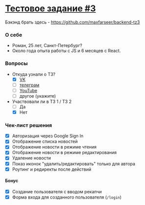 [Тестовое задание #3](https://maxpfrontend.ru/zametki/testovoe-zadanie-3/)
===

Бэкэнд брать здесь - https://github.com/maxfarseer/backend-tz3

### О себе

- Роман, 25 лет, Санкт-Петербург?
- Около года опыта работы с JS и 6 месяцев с React.

### Вопросы

- Откуда узнали о ТЗ?
  - [x] [VK](https://vk.com/maxpfrontend)
  - [ ] [телеграм](https://t.me/maxpfrontend)
  - [ ] [YouTube](https://www.youtube.com/channel/UCqJyAVWwIqPWKEkfCSP1y4Q)
  - [ ] другое (укажите)
- Участвовали ли в ТЗ 1 / ТЗ 2
  - [ ] Да
  - [x] Нет

### Чек-лист решения

- [x] Авторизация через Google Sign In
- [x] Отображение списка новостей
- [x] Отображение новости в режиме чтения
- [x] Отображение новости в режиме редактирования
- [x] Удаление новости
- [x] Показ иконок "удалить/редактировать" только для автора
- [x] Роутинг и редиректы после действий

#### Бонус

- [x] Создание пользователя с вводом рекапчи
- [x] Форма входа для созданного пользователя (`/login`)
